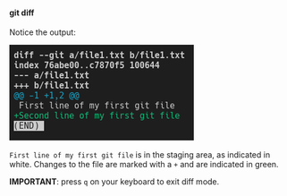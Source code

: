 #### git diff

Notice the output:

![git-diff](slides/git-workflow/images/git-diff-01.png)

`First line of my first git file` is in the staging area, as indicated in white.
Changes to the file are marked with a `+` and are indicated in green.

**IMPORTANT**: press `q` on your keyboard to exit diff mode.

